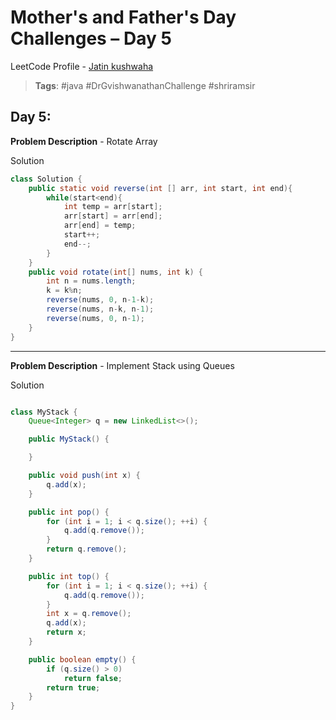 
# Mother's and Father's Day Challenges – Day 5
LeetCode Profile -  [Jatin kushwaha](https://leetcode.com/u/Jatin_kushwaha/) <br>
> **Tags**: #java  #DrGvishwanathanChallenge #shriramsir

##  Day 5:
**Problem Description** - Rotate Array

Solution
```java
class Solution {
    public static void reverse(int [] arr, int start, int end){
        while(start<end){
            int temp = arr[start];
            arr[start] = arr[end];
            arr[end] = temp;
            start++;
            end--;
        }
    }
    public void rotate(int[] nums, int k) {
        int n = nums.length;
        k = k%n;
        reverse(nums, 0, n-1-k);
        reverse(nums, n-k, n-1);
        reverse(nums, 0, n-1);
    }
}
```

---

**Problem Description** -  Implement Stack using Queues

Solution 
```java

class MyStack {
    Queue<Integer> q = new LinkedList<>();

    public MyStack() {

    }

    public void push(int x) {
        q.add(x);
    }

    public int pop() {
        for (int i = 1; i < q.size(); ++i) {
            q.add(q.remove());
        }
        return q.remove();
    }

    public int top() {
        for (int i = 1; i < q.size(); ++i) {
            q.add(q.remove());
        }
        int x = q.remove();
        q.add(x);
        return x;
    }

    public boolean empty() {
        if (q.size() > 0)
            return false;
        return true;
    }
}


```
